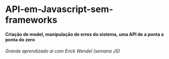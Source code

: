 # API-em-Javascript-sem-frameworks

<h4> Criação de model, manipulação de erros do sistema, uma API de a ponta a ponta do zero </h4>

<h6>Grande aprendizado ai com 
Erick Wendel (semana JS) </h6>
